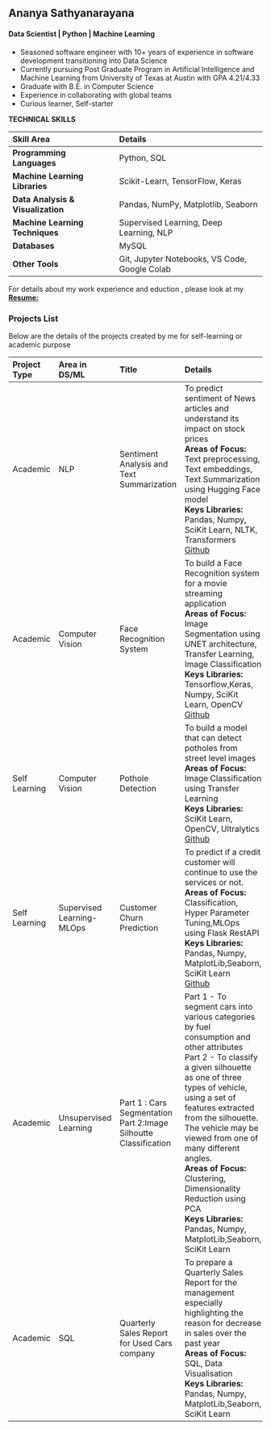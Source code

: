 ## Ananya Sathyanarayana
#### Data Scientist | Python | Machine Learning
 - Seasoned software engineer with 10+ years of experience in software development transitioning into Data Science
 - Currently pursuing Post Graduate Program in Artificial Intelligence and Machine Learning from University of Texas at Austin with GPA 4.21/4.33
 - Graduate with B.E. in Computer Science
 - Experience in collaborating with global teams
 - Curious learner, Self-starter
   
**TECHNICAL SKILLS**

|  Skill Area | Details | 
| :---   | :---         | 
|**Programming Languages**| Python, SQL   | 
|**Machine Learning Libraries**| Scikit-Learn, TensorFlow, Keras | 
|**Data Analysis & Visualization**| Pandas, NumPy, Matplotlib, Seaborn   | 
|**Machine Learning Techniques**| Supervised Learning, Deep Learning, NLP | 
|**Databases**| MySQL   | 
|**Other Tools**| Git, Jupyter Notebooks, VS Code, Google Colab   | 


For details about my work experience and eduction , please look at my **[Resume:](/doc/Ananya_Data_Scientist.pdf)**

### Projects List

Below are the details of the projects created by me for self-learning or academic purpose

|  Project Type | Area in DS/ML |  Title | Details |
| :---   | :---         |     :---      |          :--- |
|Academic| NLP   | Sentiment Analysis and Text Summarization   | To predict sentiment of News articles and understand its impact on stock prices<br>**Areas of Focus:** Text preprocessing, Text embeddings, Text Summarization using Hugging Face model <br>**Keys Libraries:** Pandas, Numpy, SciKit Learn, NLTK, Transformers<br>[Github](https://github.com/ananya20-s/gl_nlp_project)    |
|Academic| Computer Vision   | Face Recognition System    | To build a Face Recognition system for a movie streaming application<br>**Areas of Focus:** Image Segmentation using UNET architecture, Transfer Learning, Image Classification <br>**Keys Libraries:** Tensorflow,Keras, Numpy, SciKit Learn, OpenCV<br>[Github](https://github.com/ananya20-s/gl_cv_project)    |
|Self Learning| Computer Vision   | Pothole Detection    | To build a model that can detect potholes from street level images<br>**Areas of Focus:** Image Classification using Transfer Learning <br>**Keys Libraries:** SciKit Learn, OpenCV, Ultralytics<br>[Github](https://github.com/ananya20-s/pothole_detect) |
|Self Learning| Supervised Learning-MLOps   | Customer Churn Prediction    | To predict if a credit customer will continue to use the services or not.<br>**Areas of Focus:** Classification, Hyper Parameter Tuning,MLOps using Flask RestAPI <br>**Keys Libraries:** Pandas, Numpy, MatplotLib,Seaborn, SciKit Learn<br>[Github](https://github.com/ananya20-s/sl-cc-churn) |
|Academic| Unsupervised Learning   | Part 1 : Cars Segmentation<br> Part 2:Image Silhoutte Classification   | Part 1 - To segment cars into various categories by fuel consumption and other attributes <br>Part 2 - To classify a given silhouette as one of three types of vehicle, using a set of features extracted from the silhouette. The vehicle may be viewed from one of many different angles.<br>**Areas of Focus:** Clustering, Dimensionality Reduction using PCA<br>**Keys Libraries:** Pandas, Numpy, MatplotLib,Seaborn, SciKit Learn |
|Academic| SQL   | Quarterly Sales Report for Used Cars company  | To prepare a Quarterly Sales Report for the management especially highlighting the reason for decrease in sales over the past year<br>**Areas of Focus:** SQL, Data Visualisation<br>**Keys Libraries:** Pandas, Numpy, MatplotLib,Seaborn, SciKit Learn|

